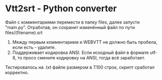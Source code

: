 # Vtt2srt - Python converter
Файл с комментариями перемести в папку files, далее запусти "main.py".
Отработав, он сохранит изменённый файл по пути files/(filename).srt

1. Между первым комментарием и WEBVTT не должно быть пробела, если есть - удалите.
2. Поддерживает кодировка ANSI. Если исходный файл в формате utf-8, то просо смените кодировку на ANSI, тогда всё заработает.

Тестировалось на .txt файле размером в 7.100 строк, скрипт сработал корректно.
